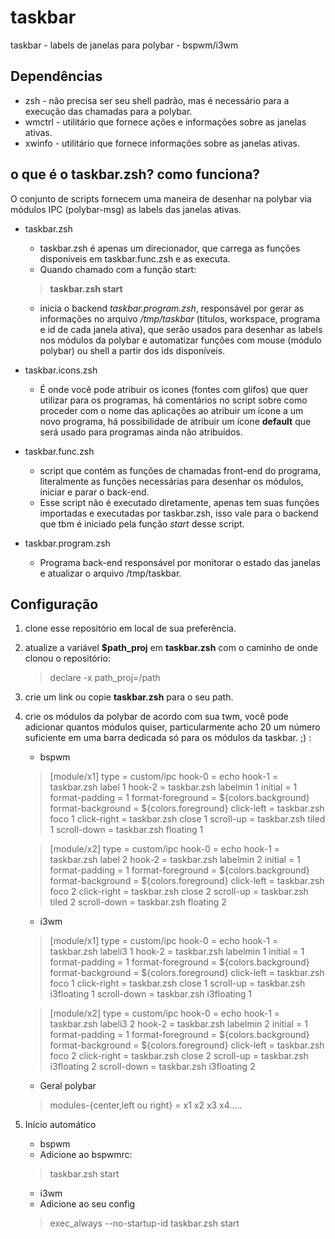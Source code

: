# taskbar
taskbar - labels de janelas para polybar - bspwm/i3wm

## Dependências
* zsh - não precisa ser seu shell padrão, mas é necessário para a execução das chamadas para a polybar.
* wmctrl - utilitário que fornece ações e informações sobre as janelas ativas.
* xwinfo - utilitário que fornece informações sobre as janelas ativas.

## o que é o taskbar.zsh? como funciona?

O conjunto de scripts fornecem uma maneira de desenhar na polybar via módulos IPC (polybar-msg) as labels das janelas ativas.

* taskbar.zsh
	* taskbar.zsh é apenas um direcionador, que carrega as funções disponíveis em taskbar.func.zsh e as executa. 
	* Quando chamado com a função start:
	> **taskbar.zsh start**
	* inicia o backend *taskbar.program.zsh*, responsável por gerar as informações no arquivo */tmp/taskbar* (títulos, workspace, programa e id de cada janela ativa), que serão usados para desenhar as labels nos módulos da polybar e automatizar funções com mouse (módulo polybar) ou shell a partir dos ids disponíveis.

* taskbar.icons.zsh
	* É onde você pode atribuir os icones (fontes com glifos) que quer utilizar para os programas, há comentários no script sobre como proceder com o nome das aplicações ao atribuir um ícone a um novo programa, há possibilidade de atribuir um ícone **default** que será usado para programas ainda não atribuídos.

* taskbar.func.zsh
	* script que contém as funções de chamadas front-end do programa, literalmente as funções necessárias para desenhar os módulos, iniciar e parar o back-end.
	* Esse script não é executado diretamente, apenas tem suas funções importadas e executadas por taskbar.zsh, isso vale para o backend que tbm é iniciado pela função *start* desse script.

* taskbar.program.zsh
	* Programa back-end responsável por monitorar o estado das janelas e atualizar o arquivo /tmp/taskbar.


## Configuração

1. clone esse repositório em local de sua preferência.

2. atualize a variável **$path_proj** em **taskbar.zsh** com o caminho de onde clonou o repositório:
	> declare -x path_proj=/path

3. crie um link ou copie **taskbar.zsh** para o seu path.

4. crie os módulos da polybar de acordo com sua twm, você pode adicionar quantos módulos quiser, particularmente acho 20 um número suficiente em uma barra dedicada só para os módulos da taskbar. ;) :

	* bspwm

	> [module/x1]
	> type = custom/ipc
	> hook-0 = echo
	> hook-1 = taskbar.zsh label 1
	> hook-2 = taskbar.zsh labelmin 1
	> initial = 1
	> format-padding = 1
	> format-foreground = ${colors.background}
	> format-background = ${colors.foreground}
	> click-left = taskbar.zsh foco 1
	> click-right = taskbar.zsh close 1
	> scroll-up = taskbar.zsh tiled 1
	> scroll-down = taskbar.zsh floating 1

	> [module/x2]
	> type = custom/ipc
	> hook-0 = echo
	> hook-1 = taskbar.zsh label 2
	> hook-2 = taskbar.zsh labelmin 2
	> initial = 1
	> format-padding = 1
	> format-foreground = ${colors.background}
	> format-background = ${colors.foreground}
	> click-left = taskbar.zsh foco 2
	> click-right = taskbar.zsh close 2
	> scroll-up = taskbar.zsh tiled 2
	> scroll-down = taskbar.zsh floating 2

	* i3wm
	
	> [module/x1]
	> type = custom/ipc
	> hook-0 = echo
	> hook-1 = taskbar.zsh labeli3 1
	> hook-2 = taskbar.zsh labelmin 1
	> initial = 1
	> format-padding = 1
	> format-foreground = ${colors.background}
	> format-background = ${colors.foreground}
	> click-left = taskbar.zsh foco 1
	> click-right = taskbar.zsh close 1
	> scroll-up = taskbar.zsh i3floating 1
	> scroll-down = taskbar.zsh i3floating 1

	> [module/x2]
	> type = custom/ipc
	> hook-0 = echo
	> hook-1 = taskbar.zsh labeli3 2
	> hook-2 = taskbar.zsh labelmin 2
	> initial = 1
	> format-padding = 1
	> format-foreground = ${colors.background}
	> format-background = ${colors.foreground}
	> click-left = taskbar.zsh foco 2
	> click-right = taskbar.zsh close 2
	> scroll-up = taskbar.zsh i3floating 2
	> scroll-down = taskbar.zsh i3floating 2

	* Geral polybar

	> modules-{center,left ou right} = x1 x2 x3 x4.....

4. Início automático
	* bspwm
	* Adicione ao bspwmrc:
	> taskbar.zsh start

	* i3wm
	* Adicione ao seu config
	> exec_always --no-startup-id taskbar.zsh start




